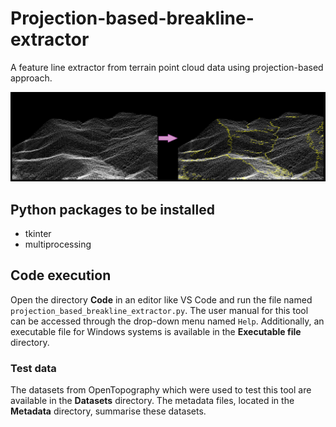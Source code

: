 # Projection-based-breakline-extractor
A feature line extractor from terrain point cloud data using projection-based approach. 

![alt text](output_demonstration.png)

## Python packages to be installed
* tkinter
* multiprocessing

## Code execution
Open the directory **Code** in an editor like VS Code and run the file named `projection_based_breakline_extractor.py`.
The user manual for this tool can be accessed through the drop-down menu named `Help`.
Additionally, an executable file for Windows systems is available in the **Executable file** directory.

### Test data
The datasets from OpenTopography which were used to test this tool are available in the **Datasets** directory. The metadata files, located in the **Metadata** directory, summarise these datasets.

